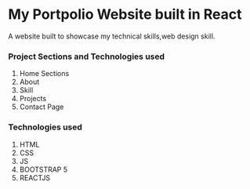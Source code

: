 
# My Portpolio Website built in React

A website built to showcase my technical skills,web design skill.

### Project Sections and Technologies used
 1. Home Sections
 2. About
 3. Skill
 4. Projects
 5. Contact Page


### Technologies used
1. HTML
2. CSS
3. JS
4. BOOTSTRAP 5
5. REACTJS


